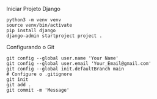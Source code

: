 Iniciar Projeto Django

```
python3 -m venv venv
source venv/bin/activate
pip install django
django-admin startproject project .
```

Configurando o Git

```
git config --global user.name 'Your Name'
git config --global user.email 'Your_Email@gmail.com'
git config --global init.defaultBranch main
# Configure o .gitignore
git init
git add .
git commit -m 'Message'
```